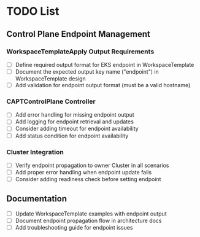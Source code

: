 # TODO List

## Control Plane Endpoint Management

### WorkspaceTemplateApply Output Requirements
- [ ] Define required output format for EKS endpoint in WorkspaceTemplate
- [ ] Document the expected output key name ("endpoint") in WorkspaceTemplate design
- [ ] Add validation for endpoint output format (must be a valid hostname)

### CAPTControlPlane Controller
- [ ] Add error handling for missing endpoint output
- [ ] Add logging for endpoint retrieval and updates
- [ ] Consider adding timeout for endpoint availability
- [ ] Add status condition for endpoint availability

### Cluster Integration
- [ ] Verify endpoint propagation to owner Cluster in all scenarios
- [ ] Add proper error handling when endpoint update fails
- [ ] Consider adding readiness check before setting endpoint

## Documentation
- [ ] Update WorkspaceTemplate examples with endpoint output
- [ ] Document endpoint propagation flow in architecture docs
- [ ] Add troubleshooting guide for endpoint issues

